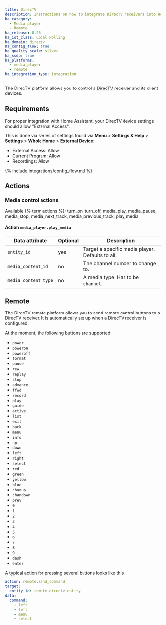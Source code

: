 ```yaml
---
title: DirecTV
description: Instructions on how to integrate DirecTV receivers into Home Assistant.
ha_category:
  - Media player
  - Remote
ha_release: 0.25
ha_iot_class: Local Polling
ha_domain: directv
ha_config_flow: true
ha_quality_scale: silver
ha_ssdp: true
ha_platforms:
  - media_player
  - remote
ha_integration_type: integration
---
```


The DirecTV platform allows you to control a [DirecTV](https://www.directv.com) receiver and its client devices.

## Requirements

For proper integration with Home Assistant, your DirecTV device settings should allow "External Access".

This is done via series of settings found via **Menu** > **Settings & Help** > **Settings** > **Whole Home** > **External Device**:

- External Access: Allow
- Current Program: Allow
- Recordings: Allow

{% include integrations/config_flow.md %}

## Actions

### Media control actions

Available {% term actions %}: turn_on, turn_off, media_play, media_pause, media_stop, media_next_track, media_previous_track, play_media

#### Action `media_player.play_media`

| Data attribute | Optional | Description                                                                                                                                                            |
| -----------------------| -------- | ---------------------------------------------------------------------------------------------------------------------------------------------------------------------- |
| `entity_id`            |      yes | Target a specific media player. Defaults to all.                                                                                                                       |
| `media_content_id`     |       no | The channel number to change to.                   |
| `media_content_type`   |       no | A media type. Has to be `channel`.

## Remote

The DirecTV remote platform allows you to send remote control buttons to a DirecTV receiver. It is automatically set up when a DirecTV receiver is configured.

At the moment, the following buttons are supported:

- `power`
- `poweron`
- `poweroff`
- `format`
- `pause`
- `rew`
- `replay`
- `stop`
- `advance`
- `ffwd`
- `record`
- `play`
- `guide`
- `active`
- `list`
- `exit`
- `back`
- `menu`
- `info`
- `up`
- `down`
- `left`
- `right`
- `select`
- `red`
- `green`
- `yellow`
- `blue`
- `chanup`
- `chandown`
- `prev`
- `0`
- `1`
- `2`
- `3`
- `4`
- `5`
- `6`
- `7`
- `8`
- `9`
- `dash`
- `enter`

A typical action for pressing several buttons looks like this.

```yaml
action: remote.send_command
target:
  entity_id: remote.directv_entity
data:
  command:
    - left
    - left
    - menu
    - select
```

